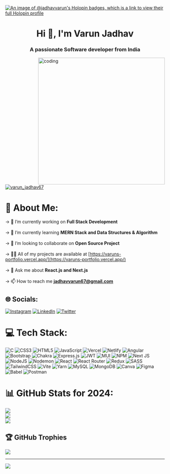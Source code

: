 [![An image of @jadhavvarun's Holopin badges, which is a link to view their full Holopin profile](https://holopin.me/jadhavvarun)](https://holopin.io/@jadhavvarun)
<h1 align="center">Hi 👋, I'm Varun Jadhav</h1>
<h3 align="center">A passionate Software developer from India</h3>
<img align="right" alt="coding" width="400" src="https://i.giphy.com/qgQUggAC3Pfv687qPC.webp">


<p align="left"> <a href="https://twitter.com/varun_jadhav67" target="blank"><img src="https://img.shields.io/twitter/follow/varun_jadhav67?logo=twitter&style=for-the-badge" alt="varun_jadhav67" /></a> </p>

# 💫 About Me:
→  🔭 I’m currently working on **Full Stack Development**<br><br>
→ 🌱 I’m currently learning **MERN Stack and Data Structures & Algorithm**<br><br>
→ 👯 I’m looking to collaborate on **Open Source Project**<br><br>
→ 👨‍💻 All of my projects are available at [https://varuns-portfolio.vercel.app/](https://varuns-portfolio.vercel.app/)<br><br>
→ 💬 Ask me about **React.js and Next.js**<br><br>→ 📫 How to reach me **jadhavvarun67@gmail.com**<br>


## 🌐 Socials:
[![Instagram](https://img.shields.io/badge/Instagram-%23E4405F.svg?logo=Instagram&logoColor=white)](https://instagram.com/jadhavvarun__) [![LinkedIn](https://img.shields.io/badge/LinkedIn-%230077B5.svg?logo=linkedin&logoColor=white)](https://linkedin.com/in/varun-jadhav-620814152) [![Twitter](https://img.shields.io/badge/Twitter-%231DA1F2.svg?logo=Twitter&logoColor=white)](https://twitter.com/varun_jadhav67) 

# 💻 Tech Stack:
![C](https://img.shields.io/badge/c-%2300599C.svg?style=for-the-badge&logo=c&logoColor=white) ![CSS3](https://img.shields.io/badge/css3-%231572B6.svg?style=for-the-badge&logo=css3&logoColor=white) ![HTML5](https://img.shields.io/badge/html5-%23E34F26.svg?style=for-the-badge&logo=html5&logoColor=white) ![JavaScript](https://img.shields.io/badge/javascript-%23323330.svg?style=for-the-badge&logo=javascript&logoColor=%23F7DF1E) ![Vercel](https://img.shields.io/badge/vercel-%23000000.svg?style=for-the-badge&logo=vercel&logoColor=white) ![Netlify](https://img.shields.io/badge/netlify-%23000000.svg?style=for-the-badge&logo=netlify&logoColor=#00C7B7) ![Angular](https://img.shields.io/badge/angular-%23DD0031.svg?style=for-the-badge&logo=angular&logoColor=white) ![Bootstrap](https://img.shields.io/badge/bootstrap-%238511FA.svg?style=for-the-badge&logo=bootstrap&logoColor=white) ![Chakra](https://img.shields.io/badge/chakra-%234ED1C5.svg?style=for-the-badge&logo=chakraui&logoColor=white) ![Express.js](https://img.shields.io/badge/express.js-%23404d59.svg?style=for-the-badge&logo=express&logoColor=%2361DAFB) ![JWT](https://img.shields.io/badge/JWT-black?style=for-the-badge&logo=JSON%20web%20tokens) ![MUI](https://img.shields.io/badge/MUI-%230081CB.svg?style=for-the-badge&logo=mui&logoColor=white) ![NPM](https://img.shields.io/badge/NPM-%23CB3837.svg?style=for-the-badge&logo=npm&logoColor=white) ![Next JS](https://img.shields.io/badge/Next-black?style=for-the-badge&logo=next.js&logoColor=white) ![NodeJS](https://img.shields.io/badge/node.js-6DA55F?style=for-the-badge&logo=node.js&logoColor=white) ![Nodemon](https://img.shields.io/badge/NODEMON-%23323330.svg?style=for-the-badge&logo=nodemon&logoColor=%BBDEAD) ![React](https://img.shields.io/badge/react-%2320232a.svg?style=for-the-badge&logo=react&logoColor=%2361DAFB) ![React Router](https://img.shields.io/badge/React_Router-CA4245?style=for-the-badge&logo=react-router&logoColor=white) ![Redux](https://img.shields.io/badge/redux-%23593d88.svg?style=for-the-badge&logo=redux&logoColor=white) ![SASS](https://img.shields.io/badge/SASS-hotpink.svg?style=for-the-badge&logo=SASS&logoColor=white) ![TailwindCSS](https://img.shields.io/badge/tailwindcss-%2338B2AC.svg?style=for-the-badge&logo=tailwind-css&logoColor=white) ![Vite](https://img.shields.io/badge/vite-%23646CFF.svg?style=for-the-badge&logo=vite&logoColor=white) ![Yarn](https://img.shields.io/badge/yarn-%232C8EBB.svg?style=for-the-badge&logo=yarn&logoColor=white) ![MySQL](https://img.shields.io/badge/mysql-%2300000f.svg?style=for-the-badge&logo=mysql&logoColor=white) ![MongoDB](https://img.shields.io/badge/MongoDB-%234ea94b.svg?style=for-the-badge&logo=mongodb&logoColor=white) ![Canva](https://img.shields.io/badge/Canva-%2300C4CC.svg?style=for-the-badge&logo=Canva&logoColor=white) ![Figma](https://img.shields.io/badge/figma-%23F24E1E.svg?style=for-the-badge&logo=figma&logoColor=white) ![Babel](https://img.shields.io/badge/Babel-F9DC3e?style=for-the-badge&logo=babel&logoColor=black) ![Postman](https://img.shields.io/badge/Postman-FF6C37?style=for-the-badge&logo=postman&logoColor=white)
# 📊 GitHub Stats for 2024:
![](https://github-readme-stats.vercel.app/api?username=Jadhavvarun&theme=omni&hide_border=false&include_all_commits=true&count_private=true&custom_title=GitHub%20Stats%20%282024%29)<br/>
![](https://github-readme-streak-stats.herokuapp.com/?user=Jadhavvarun&theme=omni&hide_border=false)<br/>
![](https://github-readme-stats.vercel.app/api/top-langs/?username=Jadhavvarun&theme=omni&hide_border=false&include_all_commits=true&count_private=true&layout=compact&custom_title=Top%20Languages%20%282024%29)


## 🏆 GitHub Trophies
![](https://github-profile-trophy.vercel.app/?username=Jadhavvarun&theme=radical&no-frame=true&no-bg=false&margin-w=4)

---
[![](https://visitcount.itsvg.in/api?id=Jadhavvarun&icon=4&color=12)](https://visitcount.itsvg.in)
